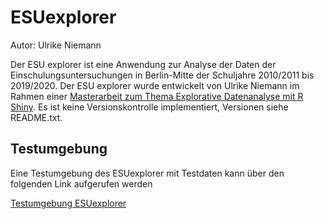 # ESUexplorer
Autor: Ulrike Niemann

Der ESU explorer ist eine Anwendung zur Analyse der Daten der Einschulungsuntersuchungen in Berlin-Mitte der Schuljahre 2010/2011 bis 2019/2020.
Der ESU explorer wurde entwickelt von Ulrike Niemann im Rahmen einer [Masterarbeit zum Thema Explorative Datenanalyse mit R Shiny](https://github.com/ulrikeniemann/ESUexplorer/blob/main/docs/UlrikeNiemann_ExplorativeDatenanalyseMitRShiny.pdf).
Es ist keine Versionskontrolle implementiert, Versionen siehe README.txt.

## Testumgebung

Eine Testumgebung des ESUexplorer mit Testdaten kann über den folgenden Link aufgerufen werden

[Testumgebung ESUexplorer](https://ulrikeniemann.shinyapps.io/esuexplorer/)
